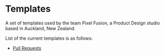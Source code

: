 # Templates

A set of templates used by the team Pixel Fusion, a Product Design studio based in Auckland, New Zealand.

List of the current templates is as follows:

* [Pull Requests](pr-template.md)
